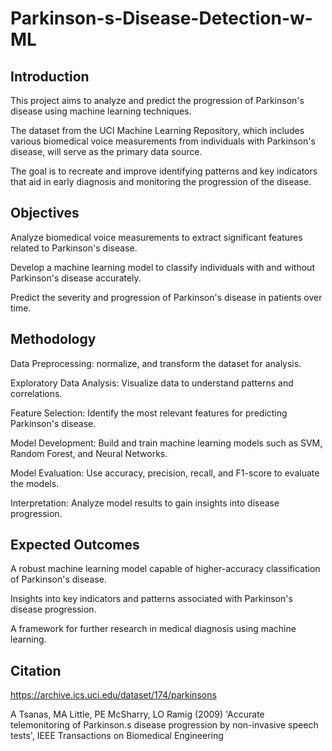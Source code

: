 # Parkinson-s-Disease-Detection-w-ML

## Introduction
This project aims to analyze and predict the progression of Parkinson's disease using machine learning techniques. 

The dataset from the UCI Machine Learning Repository, which includes various biomedical voice measurements from individuals with Parkinson's disease, will serve as the primary data source. 

The goal is to recreate and improve identifying patterns and key indicators that aid in early diagnosis and monitoring the progression of the disease.

## Objectives
Analyze biomedical voice measurements to extract significant features related to Parkinson's disease.

Develop a machine learning model to classify individuals with and without Parkinson's disease accurately.

Predict the severity and progression of Parkinson's disease in patients over time.

## Methodology
Data Preprocessing: normalize, and transform the dataset for analysis.

Exploratory Data Analysis: Visualize data to understand patterns and correlations.

Feature Selection: Identify the most relevant features for predicting Parkinson's disease.

Model Development: Build and train machine learning models such as SVM, Random Forest, and Neural Networks.

Model Evaluation: Use accuracy, precision, recall, and F1-score to evaluate the models.

Interpretation: Analyze model results to gain insights into disease progression.

## Expected Outcomes
A robust machine learning model capable of higher-accuracy classification of Parkinson's disease.

Insights into key indicators and patterns associated with Parkinson's disease progression.

A framework for further research in medical diagnosis using machine learning.






## Citation
https://archive.ics.uci.edu/dataset/174/parkinsons

A Tsanas, MA Little, PE McSharry, LO Ramig (2009)
'Accurate telemonitoring of Parkinson.s disease progression by non-invasive 
speech tests',
IEEE Transactions on Biomedical Engineering
